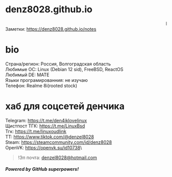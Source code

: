 # denz8028.github.io
<marquee>linuxoid</marquee>
Заметки: <https://denz8028.github.io/notes>
# bio

 Страна/регион: Россия, Волгоградская область\
 Любимые ОС: Linux (Debian 12 sid), FreeBSD, ReactOS\
 Любимый DE: MATE\
 Языки програмированния: не изучаю\
 Телефон: Realme 8i(rooted stock)

# хаб для соцсетей денчика 
Telegram: <https://t.me/den4iklovelinux>\
Щистпост ТГК: <https://t.me/LinuxBsd>\
Тгк: <https://t.me/linuxoudlink>\
ТТ: <https://www.tiktok.com/@denzel8028>\
Steam: <https://steamcommunity.com/id/denz8028>\
OpenVK: <https://openvk.su/id10738>\
>!Эл почта: denzel8028@hotmail.com


##### Powered by GitHub superpowers!
